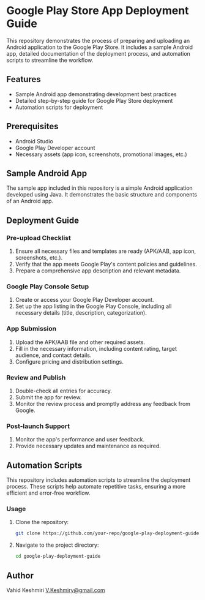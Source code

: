 # Google Play Store App Deployment Guide

This repository demonstrates the process of preparing and uploading an Android application to the Google Play Store. It includes a sample Android app, detailed documentation of the deployment process, and automation scripts to streamline the workflow.

## Features

- Sample Android app demonstrating development best practices
- Detailed step-by-step guide for Google Play Store deployment
- Automation scripts for deployment

## Prerequisites

- Android Studio
- Google Play Developer account
- Necessary assets (app icon, screenshots, promotional images, etc.)

## Sample Android App

The sample app included in this repository is a simple Android application developed using Java. It demonstrates the basic structure and components of an Android app.

## Deployment Guide

### Pre-upload Checklist

1. Ensure all necessary files and templates are ready (APK/AAB, app icon, screenshots, etc.).
2. Verify that the app meets Google Play's content policies and guidelines.
3. Prepare a comprehensive app description and relevant metadata.

### Google Play Console Setup

1. Create or access your Google Play Developer account.
2. Set up the app listing in the Google Play Console, including all necessary details (title, description, categorization).

### App Submission

1. Upload the APK/AAB file and other required assets.
2. Fill in the necessary information, including content rating, target audience, and contact details.
3. Configure pricing and distribution settings.

### Review and Publish

1. Double-check all entries for accuracy.
2. Submit the app for review.
3. Monitor the review process and promptly address any feedback from Google.

### Post-launch Support

1. Monitor the app's performance and user feedback.
2. Provide necessary updates and maintenance as required.

## Automation Scripts

This repository includes automation scripts to streamline the deployment process. These scripts help automate repetitive tasks, ensuring a more efficient and error-free workflow.

### Usage

1. Clone the repository:
    ```sh
    git clone https://github.com/your-repo/google-play-deployment-guide.git
    ```
2. Navigate to the project directory:
    ```sh
    cd google-play-deployment-guide
    ```

## Author

Vahid Keshmiri 
V.Keshmiry@gmail.com
